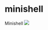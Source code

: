 # minishell
Minishell
<a href="https://github.com/remarkablemark/html-react-parser/graphs/contributors">
  <img src="https://opencollective.com/html-react-parser/contributors.svg?width=890&button=false">
</a>
